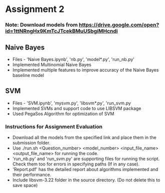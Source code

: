 # Assignment 2

### Note: Download models from https://drive.google.com/open?id=1ttNRngHx9KmTcJTcekBMuUSbgiMHcndi

## Naive Bayes

- Files - 'Naive Bayes.ipynb', 'nb.py', 'model*.py', 'run_nb.py'
- Implemented Multinomial Naive Bayes
- Implemented multiple features to improve accuracy of the Naive Bayes baseline model

## SVM

- Files - 'SVM.ipynb', 'mysvm.py', 'libsvm*.py', 'run_svm.py
- Implemented SVMs and support code to use LIBSVM package
- Used PegaSos Algorithm for optimization of SVM

### Instructions for Assignment Evaluation

- Download all the models from the specified link and place them in the submission folder.
- Use ./run.sh <Question_number> <model_number> <input_file_name> <output_file_name> for running the code.
- 'run_nb.py' and 'run_svm.py' are supporting files for running the script. Check them too for errors in specifying paths (If in any case).
- 'Report.pdf' has the detailed report about algorithms implemented and their performance.
- Include libsvm-3.22 folder in the source directory. (Do not delete this to save space)